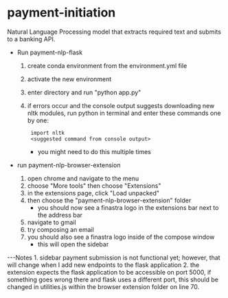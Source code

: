 # payment-initiation
Natural Language Processing model that extracts required text and submits to a banking API.

- Run payment-nlp-flask
    1. create conda environment from the environment.yml file
    2. activate the new environment
    3. enter directory and run "python app.py"
    4. if errors occur and the console output suggests downloading new nltk modules,
        run python in terminal and enter these commands one by one:

            import nltk
            <suggested command from console output>

        - you might need to do this multiple times
    


- run payment-nlp-browser-extension
    1. open chrome and navigate to the menu
    2. choose "More tools" then choose "Extensions"
    3. in the extensions page, click "Load unpacked"
    4. then choose the "payment-nlp-browser-extension" folder
        - you should now see a finastra logo in the extensions bar next to the address bar
    5. navigate to gmail
    6. try composing an email
    7. you should also see a finastra logo inside of the compose window
        - this will open the sidebar

---Notes
    1. sidebar payment submission is not functional yet; however, that will change when I add new endpoints to the flask application
    2. the extension expects the flask application to be accessible on port 5000,
        if something goes wrong there and flask uses a different port, this should be changed in 
        utilities.js within the browser extension folder on line 70.
